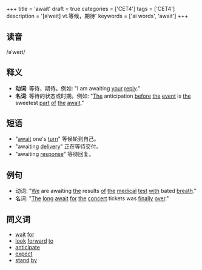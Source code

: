 +++
title = 'await'
draft = true
categories = ['CET4']
tags = ['CET4']
description = '[əˈweit] vt.等候，期待'
keywords = ['ai words', 'await']
+++

## 读音
/əˈweɪt/

## 释义
- **动词**: 等待，期待。例如: "I am awaiting [your](/zh/post/your/) [reply](/zh/post/reply/)."
- **名词**: 等待的状态或时期。例如: "[The](/zh/post/the/) anticipation [before](/zh/post/before/) [the](/zh/post/the/) [event](/zh/post/event/) is [the](/zh/post/the/) sweetest [part](/zh/post/part/) [of](/zh/post/of/) [the](/zh/post/the/) [await](/zh/post/await/)."

## 短语
- "[await](/zh/post/await/) one's [turn](/zh/post/turn/)" 等候轮到自己。
- "awaiting [delivery](/zh/post/delivery/)" 正在等待交付。
- "awaiting [response](/zh/post/response/)" 等待回复。

## 例句
- 动词: "[We](/zh/post/we/) are awaiting [the](/zh/post/the/) results [of](/zh/post/of/) [the](/zh/post/the/) [medical](/zh/post/medical/) [test](/zh/post/test/) [with](/zh/post/with/) bated [breath](/zh/post/breath/)."
- 名词: "[The](/zh/post/the/) [long](/zh/post/long/) [await](/zh/post/await/) [for](/zh/post/for/) [the](/zh/post/the/) [concert](/zh/post/concert/) tickets was [finally](/zh/post/finally/) [over](/zh/post/over/)."

## 同义词
- [wait](/zh/post/wait/) [for](/zh/post/for/)
- [look](/zh/post/look/) [forward](/zh/post/forward/) [to](/zh/post/to/)
- [anticipate](/zh/post/anticipate/)
- [expect](/zh/post/expect/)
- [stand](/zh/post/stand/) [by](/zh/post/by/)
